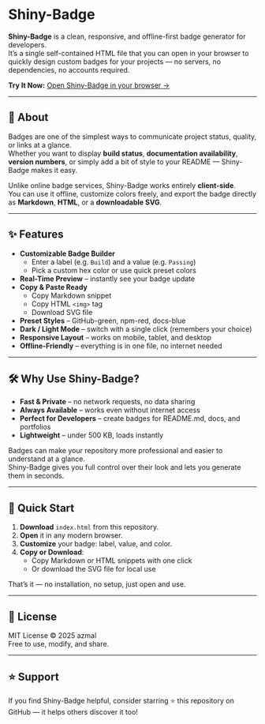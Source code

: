 # Shiny-Badge

**Shiny-Badge** is a clean, responsive, and offline-first badge generator for developers.  
It’s a single self-contained HTML file that you can open in your browser to quickly design custom badges for your projects — no servers, no dependencies, no accounts required.

**Try It Now:** [Open Shiny-Badge in your browser →](https://azmaldev.github.io/shiny-badge/)

---

## 📖 About

Badges are one of the simplest ways to communicate project status, quality, or links at a glance.  
Whether you want to display **build status**, **documentation availability**, **version numbers**, or simply add a bit of style to your README — Shiny-Badge makes it easy.

Unlike online badge services, Shiny-Badge works entirely **client-side**.  
You can use it offline, customize colors freely, and export the badge directly as **Markdown**, **HTML**, or a **downloadable SVG**.

---

## ✨ Features

- **Customizable Badge Builder**  
  - Enter a label (e.g. `Build`) and a value (e.g. `Passing`)  
  - Pick a custom hex color or use quick preset colors  
- **Real-Time Preview** – instantly see your badge update  
- **Copy & Paste Ready**  
  - Copy Markdown snippet  
  - Copy HTML `<img>` tag  
  - Download SVG file  
- **Preset Styles** – GitHub-green, npm-red, docs-blue  
- **Dark / Light Mode** – switch with a single click (remembers your choice)  
- **Responsive Layout** – works on mobile, tablet, and desktop  
- **Offline-Friendly** – everything is in one file, no internet needed  

---

## 🛠️ Why Use Shiny-Badge?

- **Fast & Private** – no network requests, no data sharing  
- **Always Available** – works even without internet access  
- **Perfect for Developers** – create badges for README.md, docs, and portfolios  
- **Lightweight** – under 500 KB, loads instantly  

Badges can make your repository more professional and easier to understand at a glance.  
Shiny-Badge gives you full control over their look and lets you generate them in seconds.

---

## 🚀 Quick Start

1. **Download** `index.html` from this repository.  
2. **Open** it in any modern browser.  
3. **Customize** your badge: label, value, and color.  
4. **Copy or Download**:  
   - Copy Markdown or HTML snippets with one click  
   - Or download the SVG file for local use  

That’s it — no installation, no setup, just open and use.

---

## 📄 License

MIT License © 2025 azmal  
Free to use, modify, and share.

---

## ⭐ Support

If you find Shiny-Badge helpful, consider starring ⭐ this repository on GitHub — it helps others discover it too!

